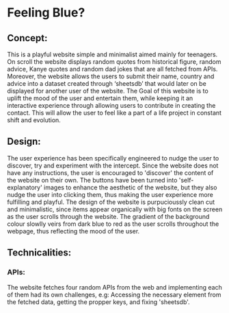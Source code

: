# Feeling Blue?

## Concept:
This is a playful website simple and minimalist aimed mainly for teenagers. On scroll the website displays random quotes from historical figure, 
random advice, Kanye quotes and random dad jokes that are all fetched from APIs. Moreover, the website allows the users to submit their name, country 
and advice into a dataset created through ‘sheetsdb’ that would later on be displayed for another user of the website.
The Goal of this website is to uplift the mood of the user and entertain them, while keeping it an interactive experience through allowing users to 
contribute in creating the contact. This will allow the user to feel like a part of a life project in constant shift and evolution.

## Design:
The user experience has been specifically engineered to nudge the user to discover, try and experiment with the intercept. Since the website does not have any instructions, the user is encouraged to 'discover' the content of the website on their own. The buttons have been turned into 'self-explanatory' images to enhance the aesthetic of the website, but they also nudge the user into clicking them, thus making the user experience more fulfilling and playful.
The design of the website is purpucioussly clean cut and minimalistic, since items appear organically with big fonts on the screen as the user scrolls through the website. The gradient of the background colour slowlly veirs from dark blue to red as the user scrolls throughout the webpage, thus reflecting 
the mood of the user. 

## Technicalities:
### APIs:
The website fetches four random APIs from the web and implementing each of them had its own challenges, e.g: Accessing the necessary element from the 
fetched data, getting the propper keys, and fixing 'sheetsdb'.

